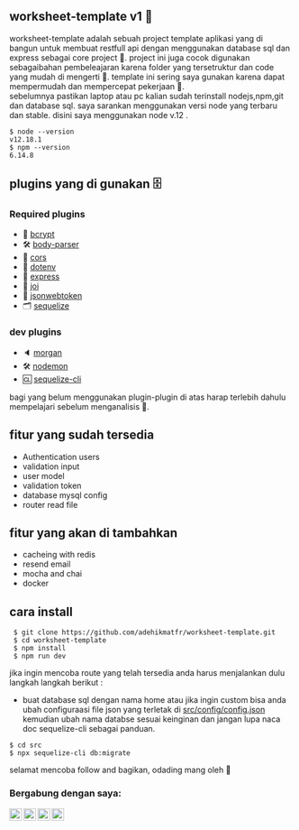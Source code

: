 ## worksheet-template v1 📖

worksheet-template adalah sebuah project template aplikasi yang di bangun untuk membuat restfull api dengan menggunakan database sql dan express sebagai core project 🙂. project ini juga cocok digunakan sebagaibahan pembeleajaran karena folder yang tersetruktur dan code yang mudah di mengerti 🥳. template ini sering saya gunakan karena dapat mempermudah dan mempercepat pekerjaan 🏢.
<br/>
sebelumnya pastikan laptop atau pc kalian sudah terinstall nodejs,npm,git dan database sql. saya sarankan menggunakan versi node yang terbaru dan stable. disini saya menggunakan node v.12 .

```
$ node --version
v12.18.1
$ npm --version
6.14.8
```

## plugins yang di gunakan 🗄

### Required plugins

- 🔏 [bcrypt](https://www.npmjs.com/package/bcrypt)
- 🛠 [body-parser](https://www.npmjs.com/package/body-parser)
- 🚦 [cors](https://www.npmjs.com/package/cors)
- 💼 [dotenv](https://www.npmjs.com/package/dotenv)
- 🦴 [express](https://www.npmjs.com/package/express)
- 🤖 [joi](https://www.npmjs.com/package/joi)
- 🎫 [jsonwebtoken](https://www.npmjs.com/package/jsonwebtoken)
- 🗂 [sequelize](https://www.npmjs.com/package/sequelize)

### dev plugins

- 🔈 [morgan](https://www.npmjs.com/package/morgan)
- 🛠 [nodemon](https://www.npmjs.com/package/nodemon)
- 🆑 [sequelize-cli](https://www.npmjs.com/package/sequelize-cli)

bagi yang belum menggunakan plugin-plugin di atas harap terlebih dahulu mempelajari sebelum menganalisis 🙂.

## fitur yang sudah tersedia

- Authentication users
- validation input
- user model
- validation token
- database mysql config
- router read file

## fitur yang akan di tambahkan

- cacheing with redis
- resend email
- mocha and chai
- docker

## cara install

```
 $ git clone https://github.com/adehikmatfr/worksheet-template.git
 $ cd worksheet-template
 $ npm install
 $ npm run dev
```

jika ingin mencoba route yang telah tersedia anda harus menjalankan dulu langkah langkah berikut :

- buat database sql dengan nama home atau jika ingin custom bisa anda ubah configuraasi file json yang terletak di [src/config/config.json][jsonfile] kemudian ubah nama databse sesuai keinginan dan jangan lupa naca doc sequelize-cli sebagai panduan.

```
$ cd src
$ npx sequelize-cli db:migrate
```

selamat mencoba follow and bagikan, odading mang oleh 🙂

### Bergabung dengan saya:

[<img align="left" alt="youtube | YouTube" width="22px" src="https://cdn.jsdelivr.net/npm/simple-icons@v3/icons/youtube.svg" />][youtube]
[<img align="left" alt="linkedin | LinkedIn" width="22px" src="https://cdn.jsdelivr.net/npm/simple-icons@v3/icons/linkedin.svg" />][linkedin]
[<img align="left" alt="instagram | Instagram" width="22px" src="https://cdn.jsdelivr.net/npm/simple-icons@v3/icons/instagram.svg" />][instagram]
[<img align="left" alt="facebook | Instagram" width="22px" src="https://cdn.jsdelivr.net/npm/simple-icons@v3/icons/facebook.svg" />][facebook]

[linkedin]: https://www.linkedin.com/in/adehikmat
[youtube]: https://www.youtube.com/channel/UCpZ-2cuPYGKO-LSR2YHTrAg/
[instagram]: https://www.instagram.com/adehikmat_fr/
[facebook]: https://www.facebook.com/adehikmat.fanzipauzan
[jsonfile]: https://github.com/adehikmatfr/worksheet-template/blob/master/src/config/config.json
